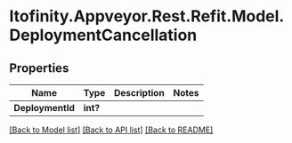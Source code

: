 # Itofinity.Appveyor.Rest.Refit.Model.DeploymentCancellation
## Properties

Name | Type | Description | Notes
------------ | ------------- | ------------- | -------------
**DeploymentId** | **int?** |  | 

[[Back to Model list]](../README.md#documentation-for-models) [[Back to API list]](../README.md#documentation-for-api-endpoints) [[Back to README]](../README.md)

